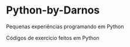 # Python-by-Darnos
Pequenas experiências programando em Python

Códigos de exercicio feitos em Python

